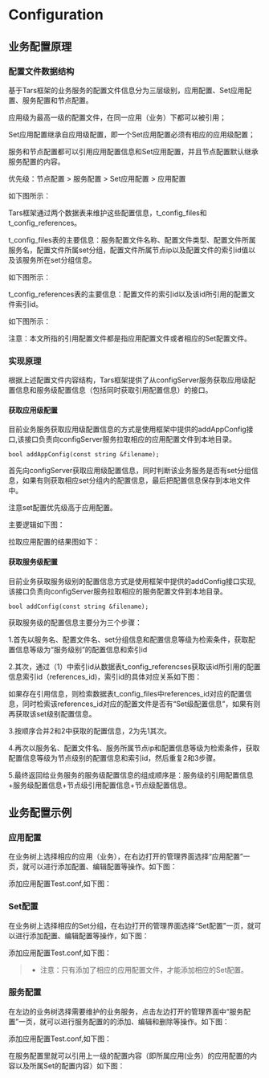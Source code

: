 # Configuration

## 业务配置原理

### 配置文件数据结构

基于Tars框架的业务服务的配置文件信息分为三层级别，应用配置、Set应用配置、服务配置和节点配置。

应用级为最高一级的配置文件，在同一应用（业务）下都可以被引用；

Set应用配置继承自应用级配置，即一个Set应用配置必须有相应的应用级配置；

服务和节点配置都可以引用应用配置信息和Set应用配置，并且节点配置默认继承服务配置的内容。

优先级：节点配置 &gt; 服务配置 &gt; Set应用配置 &gt; 应用配置

如下图所示：

Tars框架通过两个数据表来维护这些配置信息，t\_config\_files和t\_config\_references。

t\_config\_files表的主要信息：服务配置文件名称、配置文件类型、配置文件所属服务名，配置文件所属set分组，配置文件所属节点ip以及配置文件的索引id值以及该服务所在set分组信息。

如下图所示：

t\_config\_references表的主要信息：配置文件的索引id以及该id所引用的配置文件索引id。

如下图所示：

注意：本文所指的引用配置文件都是指应用配置文件或者相应的Set配置文件。

### 实现原理

根据上述配置文件内容结构，Tars框架提供了从configServer服务获取应用级配置信息和服务级配置信息（包括同时获取引用配置信息）的接口。

#### 获取应用级配置

目前业务服务获取应用级配置信息的方式是使用框架中提供的addAppConfig接口,该接口负责向configServer服务拉取相应的应用配置文件到本地目录。

```text
bool addAppConfig(const string &filename);
```

首先向configServer获取应用级配置信息，同时判断该业务服务是否有set分组信息，如果有则获取相应set分组内的配置信息，最后把配置信息保存到本地文件中。

注意set配置优先级高于应用配置。

主要逻辑如下图：

拉取应用配置的结果图如下：

#### 获取服务级配置

目前业务获取服务级别的配置信息方式是使用框架中提供的addConfig接口实现,该接口负责向configServer服务拉取相应的服务配置文件到本地目录。

```text
bool addConfig(const string &filename);
```

获取服务级的配置信息主要分为三个步骤：

1.首先以服务名、配置文件名、set分组信息和配置信息等级为检索条件，获取配置信息等级为“服务级别”的配置信息和索引id

2.其次，通过（1）中索引id从数据表t\_config\_referencses获取该id所引用的配置信息索引id（references\_id\)，索引id的具体对应关系如下图：

如果存在引用信息，则检索数据表t\_config\_files中references\_id对应的配置信息，同时检索该references\_id对应的配置文件是否有“Set级配置信息”，如果有则再获取该set级别配置信息。

3.按顺序合并2和2中获取的配置信息，2为先1其次。

4.再次以服务名、配置文件名、服务所属节点ip和配置信息等级为检索条件，获取配置信息等级为节点级别的配置信息和索引id，然后重复2和3步骤。

5.最终返回给业务服务的服务级配置信息的组成顺序是：服务级的引用配置信息+服务级配置信息+节点级引用配置信息+节点级配置信息。

## 业务配置示例

### 应用配置

在业务树上选择相应的应用（业务），在右边打开的管理界面选择“应用配置”一页，就可以进行添加配置、编辑配置等操作。如下图：

添加应用配置Test.conf,如下图：

### Set配置

在业务树上选择相应的Set分组，在右边打开的管理界面选择“Set配置”一页，就可以进行添加配置、编辑配置等操作，如下图：

添加应用配置Test.conf,如下图：

> * 注意：只有添加了相应的应用配置文件，才能添加相应的Set配置。

### 服务配置

在左边的业务树选择需要维护的业务服务，点击左边打开的管理界面中“服务配置”一页，就可以进行服务配置的的添加、编辑和删除等操作。如下图：

添加应用配置Test.conf,如下图：

在服务配置里就可以引用上一级的配置内容（即所属应用\(业务）的应用配置的内容以及所属Set的配置内容）如下图：

